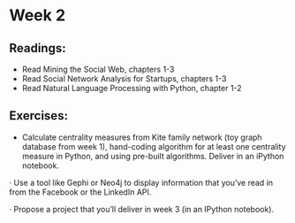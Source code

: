 # Week 2

## Readings:
- Read Mining the Social Web, chapters 1-3
- Read Social Network Analysis for Startups, chapters 1-3
- Read Natural Language Processing with Python, chapter 1-2

## Exercises:

- Calculate centrality measures from Kite family network (toy graph database from week 1), hand-coding algorithm for at least one centrality measure in Python, and using pre-built algorithms.  Deliver in an iPython notebook.

· Use a tool like Gephi or Neo4j to display information that you’ve read in from the Facebook or the LinkedIn API.

· Propose a project that you’ll deliver in week 3 (in an IPython notebook).
